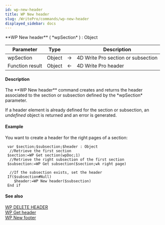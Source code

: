```yaml
---
id: wp-new-header
title: WP New header
slug: /WritePro/commands/wp-new-header
displayed_sidebar: docs
---
```


<!--REF #_command_.WP New header.Syntax-->**WP New header** ( *wpSection* ) : Object<!-- END REF-->
<!--REF #_command_.WP New header.Params-->
| Parameter | Type |  | Description |
| --- | --- | --- | --- |
| wpSection | Object | &#8594;  | 4D Write Pro section or subsection |
| Function result | Object | &#8592; | 4D Write Pro header |

<!-- END REF-->

#### Description 

<!--REF #_command_.WP New header.Summary-->The **WP New header** command creates and returns the header associated to the section or subsection defined by the *wpSection* parameter.<!-- END REF--> 

If a header element is already defined for the section or subsection, an *undefined* object is returned and an error is generated. 

#### Example 

You want to create a header for the right pages of a section:

```4d
 var $section;$subsection;$header : Object
  //Retrieve the first section
 $section:=WP Get section(wpDoc;1)
  //Retrieve the right subsection of the first section
 $subsection:=WP Get subsection($section;wk right page)
 
  //If the subsection exists, set the header
 If($subsection#Null)
    $header:=WP New header($subsection)
 End if
```

#### See also 

[WP DELETE HEADER](wp-delete-header.md)  
[WP Get header](wp-get-header.md)  
[WP New footer](wp-new-footer.md)  